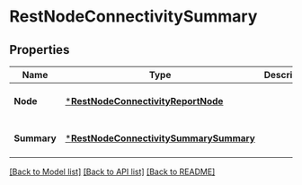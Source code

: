 # RestNodeConnectivitySummary

## Properties
Name | Type | Description | Notes
------------ | ------------- | ------------- | -------------
**Node** | [***RestNodeConnectivityReportNode**](RestNodeConnectivityReport_node.md) |  | [optional] [default to null]
**Summary** | [***RestNodeConnectivitySummarySummary**](RestNodeConnectivitySummary_summary.md) |  | [optional] [default to null]

[[Back to Model list]](../README.md#documentation-for-models) [[Back to API list]](../README.md#documentation-for-api-endpoints) [[Back to README]](../README.md)

